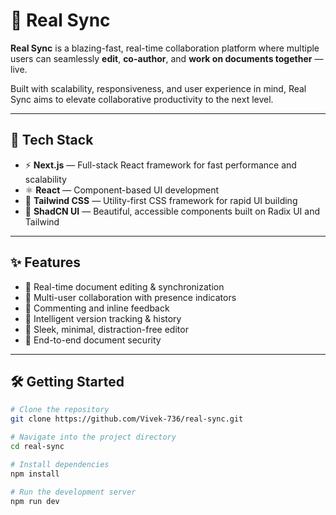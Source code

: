 # 📝 Real Sync

**Real Sync** is a blazing-fast, real-time collaboration platform where multiple users can seamlessly **edit**, **co-author**, and **work on documents together** — live.

Built with scalability, responsiveness, and user experience in mind, Real Sync aims to elevate collaborative productivity to the next level.

---

## 🚀 Tech Stack

- ⚡ **Next.js** — Full-stack React framework for fast performance and scalability  
- ⚛️ **React** — Component-based UI development  
- 💨 **Tailwind CSS** — Utility-first CSS framework for rapid UI building  
- 🎨 **ShadCN UI** — Beautiful, accessible components built on Radix UI and Tailwind  

---

## ✨ Features

- 🔄 Real-time document editing & synchronization  
- 👥 Multi-user collaboration with presence indicators  
- 💬 Commenting and inline feedback 
- 🧠 Intelligent version tracking & history  
- 📄 Sleek, minimal, distraction-free editor  
- 🔐 End-to-end document security

---

## 🛠️ Getting Started

```bash
# Clone the repository
git clone https://github.com/Vivek-736/real-sync.git

# Navigate into the project directory
cd real-sync

# Install dependencies
npm install

# Run the development server
npm run dev
```
